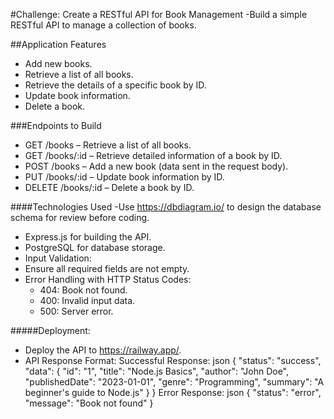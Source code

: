 #Challenge: Create a RESTful API for Book Management
-Build a simple RESTful API to manage a collection of books.

##Application Features
- Add new books.
- Retrieve a list of all books.
- Retrieve the details of a specific book by ID.
- Update book information.
- Delete a book.

###Endpoints to Build
- GET /books – Retrieve a list of all books.
- GET /books/:id – Retrieve detailed information of a book by ID.
- POST /books – Add a new book (data sent in the request body).
- PUT /books/:id – Update book information by ID.
- DELETE /books/:id – Delete a book by ID.

####Technologies Used
-Use https://dbdiagram.io/ to design the database schema for review before coding.
- Express.js for building the API.
- PostgreSQL for database storage.
- Input Validation:
- Ensure all required fields are not empty.
- Error Handling with HTTP Status Codes:
  + 404: Book not found.
  + 400: Invalid input data.
  + 500: Server error.

#####Deployment:
- Deploy the API to https://railway.app/.
- API Response Format:
Successful Response:
json
{
  "status": "success",
  "data": {
    "id": "1",
    "title": "Node.js Basics",
    "author": "John Doe",
    "publishedDate": "2023-01-01",
    "genre": "Programming",
    "summary": "A beginner's guide to Node.js"
  }
}
Error Response:
json
{
  "status": "error",
  "message": "Book not found"
}